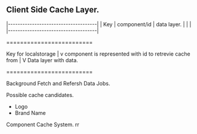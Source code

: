 ## Client Side Cache Layer. 


|-------------------------------------|
| Key | component/id |  data layer.   |
|                                     |
|-------------------------------------|

=========================

Key for localstorage
       |
       v
component is represented with id to retrevie cache from
       |
       V
Data layer with data. 

=========================

Background Fetch and Refersh Data Jobs.

Possible cache candidates.

- Logo
- Brand Name



Component Cache System. rr

